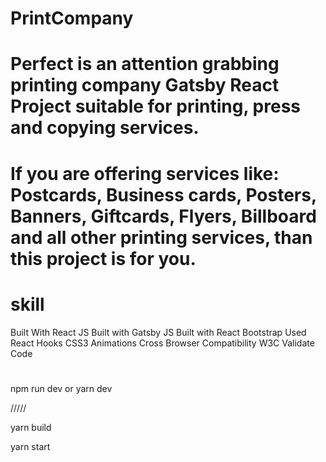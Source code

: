 # PrintCompany

# Perfect is an attention grabbing printing company Gatsby React Project suitable for printing, press and copying services.

# If you are offering services like: Postcards, Business cards, Posters, Banners, Giftcards, Flyers, Billboard and all other printing services, than this project is for you.

# skill

Built With React JS
Built with Gatsby JS
Built with React Bootstrap
Used React Hooks
CSS3 Animations
Cross Browser Compatibility
W3C Validate Code

# 

npm run dev or yarn dev

/////

yarn build

yarn start

<img src="public/images/main.png" alt="" style="max-width: 100%;">